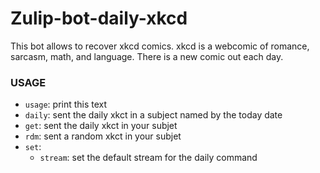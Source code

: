# Zulip-bot-daily-xkcd

This bot allows to recover xkcd comics. xkcd is a webcomic of romance, sarcasm, math, and language. There is a new comic out each day.

<h3>USAGE</h3>

- `usage`: print this text
- `daily`: sent the daily xkct in a subject named by the today date
- `get`: sent the daily xkct in your subjet
- `rdm`: sent a random xkct in your subjet
- `set`:
  - `stream`: set the default stream for the daily command
